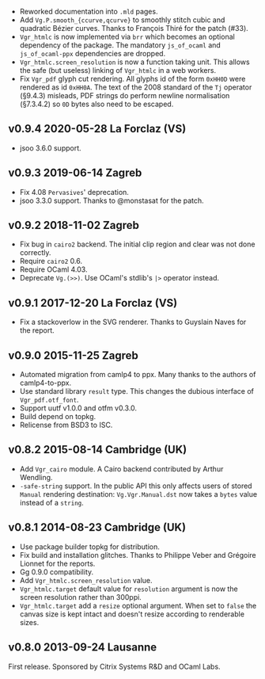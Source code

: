 
- Reworked documentation into `.mld` pages.
- Add `Vg.P.smooth_{ccurve,qcurve}` to smoothly stitch cubic and
  quadratic Bézier curves. Thanks to François Thiré for the patch
  (#33).
- `Vgr_htmlc` is now implemented via `brr` which becomes an optional
  dependency of the package. The mandatory `js_of_ocaml` and
  `js_of_ocaml-ppx` dependencies are dropped.
- `Vgr_htmlc.screen_resolution` is now a function taking unit. This 
  allows the safe (but useless) linking of `Vgr_htmlc` in a web workers.
- Fix `Vgr_pdf` glyph cut rendering. All glyphs id of the form `0xHH0D`
  were rendered as id `0xHH0A`. The text of the 2008 standard of the
  `Tj` operator (§9.4.3) misleads, PDF strings do perform newline
  normalisation (§7.3.4.2) so `0D` bytes also need to be escaped.
  
v0.9.4 2020-05-28 La Forclaz (VS)
---------------------------------

- jsoo 3.6.0 support.

v0.9.3 2019-06-14 Zagreb
------------------------

- Fix 4.08 `Pervasives`' deprecation.
- jsoo 3.3.0 support. Thanks to @monstasat for the patch.

v0.9.2 2018-11-02 Zagreb
------------------------

- Fix bug in `cairo2` backend. The initial clip region and clear
  was not done correctly.
- Require `cairo2` 0.6.
- Require OCaml 4.03.
- Deprecate `Vg.(>>)`. Use OCaml's stdlib's `|>` operator instead.

v0.9.1 2017-12-20 La Forclaz (VS)
---------------------------------

- Fix a stackoverlow in the SVG renderer. Thanks to Guyslain Naves for
  the report.

v0.9.0 2015-11-25 Zagreb
------------------------

- Automated migration from camlp4 to ppx. Many thanks to the authors
  of camlp4-to-ppx.
- Use standard library `result` type. This changes the dubious interface
  of `Vgr_pdf.otf_font`.
- Support uutf v1.0.0 and otfm v0.3.0.
- Build depend on topkg.
- Relicense from BSD3 to ISC.

v0.8.2 2015-08-14 Cambridge (UK)
--------------------------------

- Add `Vgr_cairo` module. A Cairo backend contributed by Arthur Wendling.
- `-safe-string` support. In the public API this only affects users of
  stored `Manual` rendering destination: `Vg.Vgr.Manual.dst` now takes
  a `bytes` value instead of a `string`.


v0.8.1 2014-08-23 Cambridge (UK)
--------------------------------

- Use package builder topkg for distribution.
- Fix build and installation glitches. Thanks to Philippe Veber and
  Grégoire Lionnet for the reports.
- Gg 0.9.0 compatibility.
- Add `Vgr_htmlc.screen_resolution` value.
- `Vgr_htmlc.target` default value for `resolution` argument is now the
  screen resolution rather than 300ppi.
- `Vgr_htmlc.target` add a `resize` optional argument. When set to
  `false` the canvas size is kept intact and doesn't resize according
  to renderable sizes.

v0.8.0 2013-09-24 Lausanne
--------------------------

First release.
Sponsored by Citrix Systems R&D and OCaml Labs.
